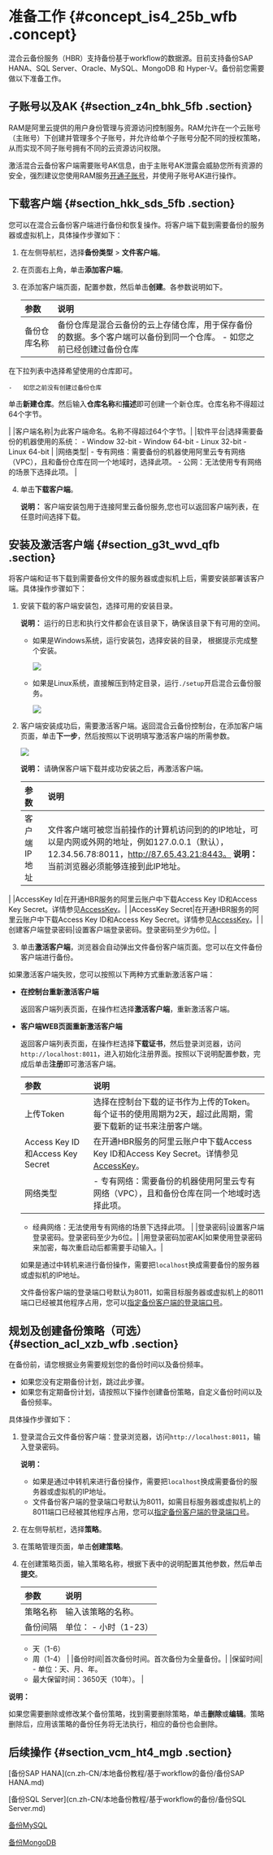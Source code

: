 # 准备工作 {#concept_is4_25b_wfb .concept}

混合云备份服务（HBR）支持备份基于workflow的数据源。目前支持备份SAP HANA、SQL Server、Oracle、MySQL、MongoDB 和 Hyper-V。备份前您需要做以下准备工作。

## 子账号以及AK {#section_z4n_bhk_5fb .section}

RAM是阿里云提供的用户身份管理与资源访问控制服务。RAM允许在一个云账号（主账号）下创建并管理多个子账号，并允许给单个子账号分配不同的授权策略，从而实现不同子账号拥有不同的云资源访问权限。

激活混合云备份客户端需要账号AK信息，由于主账号AK泄露会威胁您所有资源的安全，强烈建议您使用RAM服务[开通子账号](../../../../cn.zh-CN/最佳实践/用户权限管理.md)，并使用子账号AK进行操作。

## 下载客户端 {#section_hkk_sds_5fb .section}

您可以在混合云备份客户端进行备份和恢复操作。将客户端下载到需要备份的服务器或虚拟机上，具体操作步骤如下：

1.  在左侧导航栏，选择**备份类型** \> **文件客户端**。
2.  在页面右上角，单击**添加客户端**。
3.  在添加客户端页面，配置参数，然后单击**创建**。各参数说明如下。

    |参数|说明|
    |:-|:-|
    |备份仓库名称|备份仓库是混合云备份的云上存储仓库，用于保存备份的数据。多个客户端可以备份到同一个仓库。     -   如您之前已经创建过备份仓库

在下拉列表中选择希望使用的仓库即可。

    -   如您之前没有创建过备份仓库

单击**新建仓库**。然后输入**仓库名称**和**描述**即可创建一个新仓库。仓库名称不得超过64个字节。

 |
    |客户端名称|为此客户端命名。名称不得超过64个字节。|
    |软件平台|选择需要备份的机器使用的系统：     -   Window 32-bit
    -   Window 64-bit
    -   Linux 32-bit
    -   Linux 64-bit
 |
    |网络类型|     -   专有网络：需要备份的机器使用阿里云专有网络（VPC），且和备份仓库在同一个地域时，选择此项。
    -   公网：无法使用专有网络的场景下选择此项。
 |

4.  单击**下载客户端**。

    **说明：** 客户端安装包用于连接阿里云备份服务,您也可以返回客户端列表，在任意时间选择下载。


## 安装及激活客户端 {#section_g3t_wvd_qfb .section}

将客户端和证书下载到需要备份文件的服务器或虚拟机上后，需要安装部署该客户端。具体操作步骤如下：

1.  安装下载的客户端安装包，选择可用的安装目录。

    **说明：** 运行的日志和执行文件都会在该目录下，确保该目录下有可用的空间。

    -   如果是Windows系统，运行安装包，选择安装的目录， 根据提示完成整个安装。

        ![](http://static-aliyun-doc.oss-cn-hangzhou.aliyuncs.com/assets/img/83047/156465274135151_zh-CN.png)

    -   如果是Linux系统，直接解压到特定目录，运行`./setup`开启混合云备份服务。

        ![](http://static-aliyun-doc.oss-cn-hangzhou.aliyuncs.com/assets/img/83047/156465274135152_zh-CN.png)

2.  客户端安装成功后，需要激活客户端。返回混合云备份控制台，在添加客户端页面，单击**下一步**，然后按照以下说明填写激活客户端的所需参数。

    ![](http://static-aliyun-doc.oss-cn-hangzhou.aliyuncs.com/assets/img/83047/156465274140702_zh-CN.png)

    **说明：** 请确保客户端下载并成功安装之后，再激活客户端。

    |参数|说明|
    |:-|:-|
    |客户端IP地址|文件客户端可被您当前操作的计算机访问到的的IP地址，可以是内网或外网的地址，例如127.0.0.1（默认），12.34.56.78:8011，http://87.65.43.21:8443。 **说明：** 当前浏览器必须能够连接到此IP地址。

 |
    |AccessKey Id|在开通HBR服务的阿里云账户中下载Access Key ID和Access Key Secret。详情参见[AccessKey](../../../../cn.zh-CN/常见问题/一般性问题/为RAM用户创建AccessKey.md)。|
    |AccessKey Secret|在开通HBR服务的阿里云账户中下载Access Key ID和Access Key Secret。详情参见[AccessKey](../../../../cn.zh-CN/常见问题/一般性问题/为RAM用户创建AccessKey.md)。|
    |创建客户端登录密码|设置客户端登录密码。登录密码至少为6位。|

3.  单击**激活客户端**，浏览器会自动弹出文件备份客户端页面。您可以在文件备份客户端进行备份。

如果激活客户端失败，您可以按照以下两种方式重新激活客户端：

-   **在控制台重新激活客户端**

    返回客户端列表页面，在操作栏选择**激活客户端**，重新激活客户端。

-   **客户端WEB页面重新激活客户端**

    返回客户端列表页面，在操作栏选择**下载证书**，然后登录浏览器，访问`http://localhost:8011`，进入初始化注册界面。按照以下说明配置参数，完成后单击**注册**即可激活客户端。

    |参数|说明|
    |:-|:-|
    |上传Token|选择在控制台下载的证书作为上传的Token。每个证书的使用周期为2天，超过此周期，需要下载新的证书来注册客户端。|
    |Access Key ID和Access Key Secret|在开通HBR服务的阿里云账户中下载Access Key ID和Access Key Secret。详情参见[AccessKey](../../../../cn.zh-CN/常见问题/一般性问题/为RAM用户创建AccessKey.md)。|
    |网络类型|     -   专有网络：需要备份的机器使用阿里云专有网络（VPC），且和备份仓库在同一个地域时选择此项。
    -   经典网络：无法使用专有网络的场景下选择此项。
 |
    |登录密码|设置客户端登录密码。登录密码至少为6位。|
    |用登录密码加密AK|如果使用登录密码来加密，每次重启动后都需要手动输入。|

    如果是通过中转机来进行备份操作，需要把`localhost`换成需要备份的服务器或虚拟机的IP地址。

    文件备份客户端的登录端口号默认为8011，如需目标服务器或虚拟机上的8011端口已经被其他程序占用，您可以[指定备份客户端的登录端口号](../../../../cn.zh-CN/常见问题/本地备份相关问题/如何修改文件备份客户端的登录端口？.md)。


## 规划及创建备份策略（可选） {#section_acl_xzb_wfb .section}

在备份前，请您根据业务需要规划您的备份时间以及备份频率。

-   如果您没有定期备份计划，跳过此步骤。
-   如果您有定期备份计划，请按照以下操作创建备份策略，自定义备份时间以及备份频率。

具体操作步骤如下：

1.  登录混合云文件备份客户端：登录浏览器，访问`http://localhost:8011`，输入登录密码。

    **说明：** 

    -   如果是通过中转机来进行备份操作，需要把`localhost`换成需要备份的服务器或虚拟机的IP地址。
    -   文件备份客户端的登录端口号默认为8011，如需目标服务器或虚拟机上的8011端口已经被其他程序占用，您可以[指定备份客户端的登录端口号](../../../../cn.zh-CN/常见问题/本地备份相关问题/如何修改文件备份客户端的登录端口？.md)。
2.  在左侧导航栏，选择**策略**。
3.  在策略管理页面，单击**创建策略**。
4.  在创建策略页面，输入策略名称，根据下表中的说明配置其他参数，然后单击**提交**。

    |参数|说明|
    |:-|:-|
    |策略名称|输入该策略的名称。|
    |备份间隔|单位：     -   小时（1-23）
    -   天（1-6）
    -   周（1-4）
 |
    |备份时间|首次备份时间。首次备份为全量备份。|
    |保留时间|     -   单位：天、月、年。
    -   最大保留时间：3650天（10年）。
 |


**说明：** 

如果您需要删除或修改某个备份策略，找到需要删除策略，单击**删除**或**编辑**。策略删除后，应用该策略的备份任务将无法执行，相应的备份也会删除。

## 后续操作 {#section_vcm_ht4_mgb .section}

[备份SAP HANA](cn.zh-CN/本地备份教程/基于workflow的备份/备份SAP HANA.md)

[备份SQL Server](cn.zh-CN/本地备份教程/基于workflow的备份/备份SQL Server.md)

[备份MySQL](cn.zh-CN/本地备份教程/基于workflow的备份/备份MySQL.md)

[备份MongoDB](cn.zh-CN/本地备份教程/基于workflow的备份/备份MongoDB.md)

